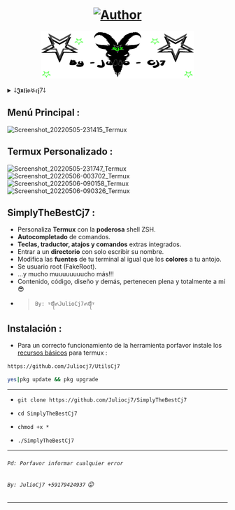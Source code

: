 <!--
♤♡◇♧♤♡◇♧♤♡◇♧♤♡◇♧♤♡◇♧♤♡◇♧♤♡◇♧♤♡◇♧♤♡◇♧

𝙸𝙼𝙿𝙾𝚁𝚃𝙰𝙽𝚃𝙴 !!!

𝙳𝙴𝙹𝙰 𝙳𝙴 𝙲𝙾𝙿𝙸𝙰𝚁𝙼𝙴 𝙷𝙰𝚂𝚃𝙰 𝙴𝙻 𝚁𝙴𝙰𝙳𝙼𝙴.𝚖𝚍 𝙸𝙽𝙼𝚄𝙽𝙳𝙾 𝙰𝙽𝙸𝙼𝙰𝙻 !!!
𝚂𝙴 𝙾𝚁𝙸𝙶𝙸𝙽𝙰𝙻 𝚈 𝙳𝙴𝙹𝙰 𝙳𝙴 𝚁𝙾𝙱𝙰𝚁 𝚂𝙲𝚁𝙸𝙿𝚃𝚂 𝚈 𝙴𝚂𝚃𝙸𝙻𝙾𝚂 𝙰 𝙾𝚃𝚁𝙾𝚂 !!!

♤♡◇♧♤♡◇♧♤♡◇♧♤♡◇♧♤♡◇♧♤♡◇♧♤♡◇♧♤♡◇♧♤♡◇♧
-->

<h1 align="center"><a href="https://github.com/Juliocj7"><img title="Author" src="https://img.shields.io/badge/Author-𖤐 𝙹𝚞𝚕𝚒𝚘 𝙲𝚓7 𖤐-svg?style=flat&color=000000&logo=github"></a></h1>

<p align="center"><img src="https://github.com/Juliocj7/Juliocj7/blob/main/InicioCj72.gif" width="350" height="110"/> </p>


<details>
<summary>  ⸸𝕵𝖚𝖑𝖎𝖔𖤐𝖈𝖏7⸸ </summary>
<br>

 - 𝑃𝑢𝑒𝑑𝑒𝑠 𝑚𝑖𝑟𝑎𝑟 𝑝𝑒𝑟𝑜... 𝑝𝑜𝑟𝑓𝑎𝑣𝑜𝑟 𝑁𝑂 !!! 𝑐𝑜𝑝𝑖𝑎𝑟 𝑁𝐴𝐷𝐴 !!!

</details>


## Menú Principal :
![Screenshot_20220505-231415_Termux](https://user-images.githubusercontent.com/81049859/167062896-ce276431-413d-4c26-b591-f2706c7e83a3.png)

## Termux Personalizado :
![Screenshot_20220505-231747_Termux](https://user-images.githubusercontent.com/81049859/167062919-5b384bdb-95d0-422b-b5c8-a0a9d2670fd4.png)
![Screenshot_20220506-003702_Termux](https://user-images.githubusercontent.com/81049859/167068007-3afa6ef6-7e1b-4373-b147-eaf0dab9d6d7.png)
![Screenshot_20220506-090158_Termux](https://user-images.githubusercontent.com/81049859/167137024-458e6b22-73eb-4d37-b6a7-472f3619a447.png)
![Screenshot_20220506-090326_Termux](https://user-images.githubusercontent.com/81049859/167137043-582b97c3-9f11-494c-97f0-50b80334e82f.png)




## SimplyTheBestCj7 :
* Personaliza **Termux** con la **poderosa** shell ZSH.
* **Autocompletado** de comandos.
* **Teclas, traductor, atajos y comandos** extras integrados.
* Entrar a un **directorio** con solo escribir su nombre.
* Modifica las **fuentes** de tu terminal al igual que los **colores** a tu antojo.
* Se usuario root (FakeRoot).
* ...y mucho muuuuuuuucho más!!!
* Contenido, código, diseño y demás, pertenecen plena y totalmente a mí :sunglasses:
- > ` By: ⍣᭕ᬁ᭖JulioCj7᭖᭕ᬁ⍣ `

## Instalación :

* Para un correcto funcionamiento de la herramienta porfavor instale los [recursos básicos](https://github.com/Juliocj7/UtilsCj7) para termux :

~~~
https://github.com/Juliocj7/UtilsCj7
~~~

```bash
yes|pkg update && pkg upgrade
```
---
* ` git clone https://github.com/Juliocj7/SimplyTheBestCj7 `

* ` cd SimplyTheBestCj7 `

* ` chmod +x * `

* ` ./SimplyTheBestCj7 `

---
###### `Pd: Porfavor informar cualquier error`
###### `By: JulioCj7 +59179424937` :stuck_out_tongue_winking_eye:
---
